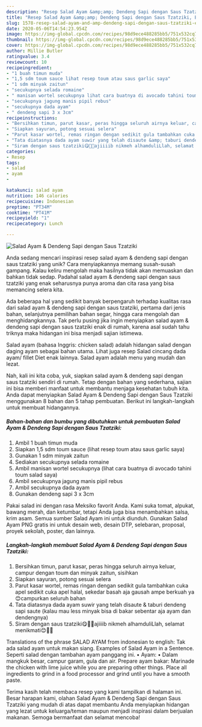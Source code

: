 ```yaml
---
description: "Resep Salad Ayam &amp;amp; Dendeng Sapi dengan Saus Tzatziki, Enak"
title: "Resep Salad Ayam &amp;amp; Dendeng Sapi dengan Saus Tzatziki, Enak"
slug: 1578-resep-salad-ayam-and-amp-dendeng-sapi-dengan-saus-tzatziki-enak
date: 2020-05-06T14:54:23.954Z
image: https://img-global.cpcdn.com/recipes/98d9ece488285bb5/751x532cq70/salad-ayam-dendeng-sapi-dengan-saus-tzatziki-foto-resep-utama.jpg
thumbnail: https://img-global.cpcdn.com/recipes/98d9ece488285bb5/751x532cq70/salad-ayam-dendeng-sapi-dengan-saus-tzatziki-foto-resep-utama.jpg
cover: https://img-global.cpcdn.com/recipes/98d9ece488285bb5/751x532cq70/salad-ayam-dendeng-sapi-dengan-saus-tzatziki-foto-resep-utama.jpg
author: Millie Butler
ratingvalue: 3.4
reviewcount: 10
recipeingredient:
- "1 buah timun muda"
- "1,5 sdm toum sauce lihat resep toum atau saus garlic saya"
- "1 sdm minyak zaitun"
- "secukupnya selada romaine"
- " manisan wortel secukupnya lihat cara buatnya di avocado tahini toum salad saya"
- "secukupnya jagung manis pipil rebus"
- "secukupnya dada ayam"
- " dendeng sapi 3 x 3cm"
recipeinstructions:
- "Bersihkan timun, parut kasar, peras hingga seluruh airnya keluar, campur dengan toum dan minyak zaitun, sisihkan"
- "Siapkan sayuran, potong sesuai selera"
- "Parut kasar wortel, remas ringan dengan sedikit gula tambahkan cuka apel sedikit cuka apel halal, sekedar basah aja gausah ampe berkuah ya😊campurkan seluruh bahan"
- "Tata diatasnya dada ayam suwir yang telah disaute &amp; taburi dendeng sapi saute (kalau mau less minyak bisa di bakar sebentar aja ayam dan dendengnya)"
- "Siram dengan saus tzatziki😋👍🏻ajiiiib nikmeh alhamduliLlah, selamat menikmati😊🌸🍀"
categories:
- Resep
tags:
- salad
- ayam
- 

katakunci: salad ayam  
nutrition: 146 calories
recipecuisine: Indonesian
preptime: "PT34M"
cooktime: "PT41M"
recipeyield: "1"
recipecategory: Lunch

---
```



![Salad Ayam &amp; Dendeng Sapi dengan Saus Tzatziki](https://img-global.cpcdn.com/recipes/98d9ece488285bb5/751x532cq70/salad-ayam-dendeng-sapi-dengan-saus-tzatziki-foto-resep-utama.jpg)

Anda sedang mencari inspirasi resep salad ayam &amp; dendeng sapi dengan saus tzatziki yang unik? Cara menyiapkannya memang susah-susah gampang. Kalau keliru mengolah maka hasilnya tidak akan memuaskan dan bahkan tidak sedap. Padahal salad ayam &amp; dendeng sapi dengan saus tzatziki yang enak seharusnya punya aroma dan cita rasa yang bisa memancing selera kita.

Ada beberapa hal yang sedikit banyak berpengaruh terhadap kualitas rasa dari salad ayam &amp; dendeng sapi dengan saus tzatziki, pertama dari jenis bahan, selanjutnya pemilihan bahan segar, hingga cara mengolah dan menghidangkannya. Tak perlu pusing jika ingin menyiapkan salad ayam &amp; dendeng sapi dengan saus tzatziki enak di rumah, karena asal sudah tahu triknya maka hidangan ini bisa menjadi sajian istimewa.

Salad ayam (bahasa Inggris: chicken salad) adalah hidangan salad dengan daging ayam sebagai bahan utama. Lihat juga resep Salad cincang dada ayam/ fillet Diet enak lainnya. Salad ayam adalah menu yang mudah dan lezat.


Nah, kali ini kita coba, yuk, siapkan salad ayam &amp; dendeng sapi dengan saus tzatziki sendiri di rumah. Tetap dengan bahan yang sederhana, sajian ini bisa memberi manfaat untuk membantu menjaga kesehatan tubuh kita. Anda dapat menyiapkan Salad Ayam &amp; Dendeng Sapi dengan Saus Tzatziki menggunakan 8 bahan dan 5 tahap pembuatan. Berikut ini langkah-langkah untuk membuat hidangannya.

<!--inarticleads1-->

##### Bahan-bahan dan bumbu yang dibutuhkan untuk pembuatan Salad Ayam &amp; Dendeng Sapi dengan Saus Tzatziki:

1. Ambil 1 buah timun muda
1. Siapkan 1,5 sdm toum sauce (lihat resep toum atau saus garlic saya)
1. Gunakan 1 sdm minyak zaitun
1. Sediakan secukupnya selada romaine
1. Ambil  manisan wortel secukupnya (lihat cara buatnya di avocado tahini toum salad saya)
1. Ambil secukupnya jagung manis pipil rebus
1. Ambil secukupnya dada ayam
1. Gunakan  dendeng sapi 3 x 3cm


Pakai salad ini dengan rasa Meksiko favorit Anda. Kami suka tomat, alpukat, bawang merah, dan ketumbar, tetapi Anda juga bisa menambahkan salsa, krim asam. Semua sumber Salad Ayam ini untuk diunduh. Gunakan Salad Ayam PNG gratis ini untuk desain web, desain DTP, selebaran, proposal, proyek sekolah, poster, dan lainnya. 

<!--inarticleads2-->

##### Langkah-langkah membuat Salad Ayam &amp; Dendeng Sapi dengan Saus Tzatziki:

1. Bersihkan timun, parut kasar, peras hingga seluruh airnya keluar, campur dengan toum dan minyak zaitun, sisihkan
1. Siapkan sayuran, potong sesuai selera
1. Parut kasar wortel, remas ringan dengan sedikit gula tambahkan cuka apel sedikit cuka apel halal, sekedar basah aja gausah ampe berkuah ya😊campurkan seluruh bahan
1. Tata diatasnya dada ayam suwir yang telah disaute &amp; taburi dendeng sapi saute (kalau mau less minyak bisa di bakar sebentar aja ayam dan dendengnya)
1. Siram dengan saus tzatziki😋👍🏻ajiiiib nikmeh alhamduliLlah, selamat menikmati😊🌸🍀


Translations of the phrase SALAD AYAM from indonesian to english: Tak ada salad ayam untuk makan siang. Examples of Salad Ayam in a Sentence. Seperti salad dengan tambahan ayam panggang ini. • Ayam: • Dalam mangkuk besar, campur garam, gula dan air. Prepare ayam bakar: Marinade the chicken with lime juice while you are preparing other things. Place all ingredients to grind in a food processor and grind until you have a smooth paste. 

Terima kasih telah membaca resep yang kami tampilkan di halaman ini. Besar harapan kami, olahan Salad Ayam &amp; Dendeng Sapi dengan Saus Tzatziki yang mudah di atas dapat membantu Anda menyiapkan hidangan yang lezat untuk keluarga/teman maupun menjadi inspirasi dalam berjualan makanan. Semoga bermanfaat dan selamat mencoba!
